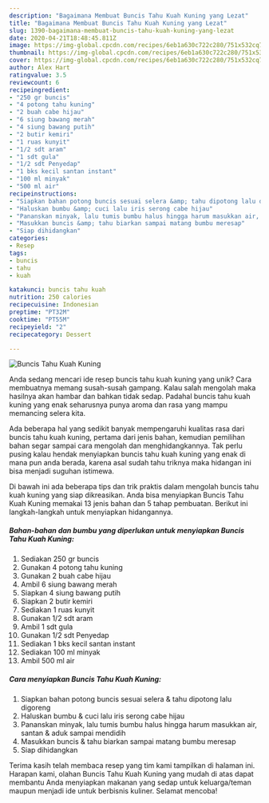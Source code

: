 ```yaml
---
description: "Bagaimana Membuat Buncis Tahu Kuah Kuning yang Lezat"
title: "Bagaimana Membuat Buncis Tahu Kuah Kuning yang Lezat"
slug: 1390-bagaimana-membuat-buncis-tahu-kuah-kuning-yang-lezat
date: 2020-04-21T18:48:45.811Z
image: https://img-global.cpcdn.com/recipes/6eb1a630c722c280/751x532cq70/buncis-tahu-kuah-kuning-foto-resep-utama.jpg
thumbnail: https://img-global.cpcdn.com/recipes/6eb1a630c722c280/751x532cq70/buncis-tahu-kuah-kuning-foto-resep-utama.jpg
cover: https://img-global.cpcdn.com/recipes/6eb1a630c722c280/751x532cq70/buncis-tahu-kuah-kuning-foto-resep-utama.jpg
author: Alex Hart
ratingvalue: 3.5
reviewcount: 6
recipeingredient:
- "250 gr buncis"
- "4 potong tahu kuning"
- "2 buah cabe hijau"
- "6 siung bawang merah"
- "4 siung bawang putih"
- "2 butir kemiri"
- "1 ruas kunyit"
- "1/2 sdt aram"
- "1 sdt gula"
- "1/2 sdt Penyedap"
- "1 bks kecil santan instant"
- "100 ml minyak"
- "500 ml air"
recipeinstructions:
- "Siapkan bahan potong buncis sesuai selera &amp; tahu dipotong lalu digoreng"
- "Haluskan bumbu &amp; cuci lalu iris serong cabe hijau"
- "Pananskan minyak, lalu tumis bumbu halus hingga harum masukkan air, santan &amp; aduk sampai mendidih"
- "Masukkan buncis &amp; tahu biarkan sampai matang bumbu meresap"
- "Siap dihidangkan"
categories:
- Resep
tags:
- buncis
- tahu
- kuah

katakunci: buncis tahu kuah 
nutrition: 250 calories
recipecuisine: Indonesian
preptime: "PT32M"
cooktime: "PT55M"
recipeyield: "2"
recipecategory: Dessert

---
```



![Buncis Tahu Kuah Kuning](https://img-global.cpcdn.com/recipes/6eb1a630c722c280/751x532cq70/buncis-tahu-kuah-kuning-foto-resep-utama.jpg)

Anda sedang mencari ide resep buncis tahu kuah kuning yang unik? Cara membuatnya memang susah-susah gampang. Kalau salah mengolah maka hasilnya akan hambar dan bahkan tidak sedap. Padahal buncis tahu kuah kuning yang enak seharusnya punya aroma dan rasa yang mampu memancing selera kita.



Ada beberapa hal yang sedikit banyak mempengaruhi kualitas rasa dari buncis tahu kuah kuning, pertama dari jenis bahan, kemudian pemilihan bahan segar sampai cara mengolah dan menghidangkannya. Tak perlu pusing kalau hendak menyiapkan buncis tahu kuah kuning yang enak di mana pun anda berada, karena asal sudah tahu triknya maka hidangan ini bisa menjadi suguhan istimewa.


Di bawah ini ada beberapa tips dan trik praktis dalam mengolah buncis tahu kuah kuning yang siap dikreasikan. Anda bisa menyiapkan Buncis Tahu Kuah Kuning memakai 13 jenis bahan dan 5 tahap pembuatan. Berikut ini langkah-langkah untuk menyiapkan hidangannya.

<!--inarticleads1-->

##### Bahan-bahan dan bumbu yang diperlukan untuk menyiapkan Buncis Tahu Kuah Kuning:

1. Sediakan 250 gr buncis
1. Gunakan 4 potong tahu kuning
1. Gunakan 2 buah cabe hijau
1. Ambil 6 siung bawang merah
1. Siapkan 4 siung bawang putih
1. Siapkan 2 butir kemiri
1. Sediakan 1 ruas kunyit
1. Gunakan 1/2 sdt aram
1. Ambil 1 sdt gula
1. Gunakan 1/2 sdt Penyedap
1. Sediakan 1 bks kecil santan instant
1. Sediakan 100 ml minyak
1. Ambil 500 ml air




<!--inarticleads2-->

##### Cara menyiapkan Buncis Tahu Kuah Kuning:

1. Siapkan bahan potong buncis sesuai selera &amp; tahu dipotong lalu digoreng
1. Haluskan bumbu &amp; cuci lalu iris serong cabe hijau
1. Pananskan minyak, lalu tumis bumbu halus hingga harum masukkan air, santan &amp; aduk sampai mendidih
1. Masukkan buncis &amp; tahu biarkan sampai matang bumbu meresap
1. Siap dihidangkan




Terima kasih telah membaca resep yang tim kami tampilkan di halaman ini. Harapan kami, olahan Buncis Tahu Kuah Kuning yang mudah di atas dapat membantu Anda menyiapkan makanan yang sedap untuk keluarga/teman maupun menjadi ide untuk berbisnis kuliner. Selamat mencoba!
